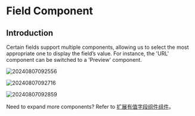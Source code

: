 # Field Component

## Introduction

Certain fields support multiple components, allowing us to select the most appropriate one to display the field’s value. For instance, the 'URL' component can be switched to a 'Preview' component.

![20240807092556](https://static-docs.nocobase.com/20240807092556.png)

![20240807092716](https://static-docs.nocobase.com/20240807092716.png)

![20240807092859](https://static-docs.nocobase.com/20240807092859.png)

Need to expand more components? Refer to [扩展有值字段组件组件](/plugin-samples/field/value)。
